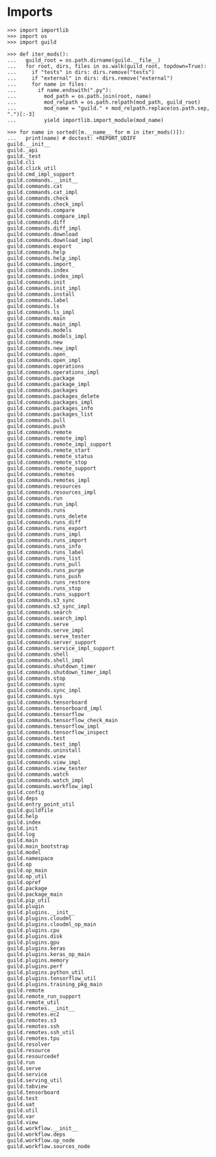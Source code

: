 # Imports

    >>> import importlib
    >>> import os
    >>> import guild

    >>> def iter_mods():
    ...   guild_root = os.path.dirname(guild.__file__)
    ...   for root, dirs, files in os.walk(guild_root, topdown=True):
    ...     if "tests" in dirs: dirs.remove("tests")
    ...     if "external" in dirs: dirs.remove("external")
    ...     for name in files:
    ...       if name.endswith(".py"):
    ...         mod_path = os.path.join(root, name)
    ...         mod_relpath = os.path.relpath(mod_path, guild_root)
    ...         mod_name = "guild." + mod_relpath.replace(os.path.sep, ".")[:-3]
    ...         yield importlib.import_module(mod_name)

    >>> for name in sorted([m.__name__ for m in iter_mods()]):
    ...   print(name) # doctest: +REPORT_UDIFF
    guild.__init__
    guild._api
    guild._test
    guild.cli
    guild.click_util
    guild.cmd_impl_support
    guild.commands.__init__
    guild.commands.cat
    guild.commands.cat_impl
    guild.commands.check
    guild.commands.check_impl
    guild.commands.compare
    guild.commands.compare_impl
    guild.commands.diff
    guild.commands.diff_impl
    guild.commands.download
    guild.commands.download_impl
    guild.commands.export
    guild.commands.help
    guild.commands.help_impl
    guild.commands.import_
    guild.commands.index
    guild.commands.index_impl
    guild.commands.init
    guild.commands.init_impl
    guild.commands.install
    guild.commands.label
    guild.commands.ls
    guild.commands.ls_impl
    guild.commands.main
    guild.commands.main_impl
    guild.commands.models
    guild.commands.models_impl
    guild.commands.new
    guild.commands.new_impl
    guild.commands.open_
    guild.commands.open_impl
    guild.commands.operations
    guild.commands.operations_impl
    guild.commands.package
    guild.commands.package_impl
    guild.commands.packages
    guild.commands.packages_delete
    guild.commands.packages_impl
    guild.commands.packages_info
    guild.commands.packages_list
    guild.commands.pull
    guild.commands.push
    guild.commands.remote
    guild.commands.remote_impl
    guild.commands.remote_impl_support
    guild.commands.remote_start
    guild.commands.remote_status
    guild.commands.remote_stop
    guild.commands.remote_support
    guild.commands.remotes
    guild.commands.remotes_impl
    guild.commands.resources
    guild.commands.resources_impl
    guild.commands.run
    guild.commands.run_impl
    guild.commands.runs
    guild.commands.runs_delete
    guild.commands.runs_diff
    guild.commands.runs_export
    guild.commands.runs_impl
    guild.commands.runs_import
    guild.commands.runs_info
    guild.commands.runs_label
    guild.commands.runs_list
    guild.commands.runs_pull
    guild.commands.runs_purge
    guild.commands.runs_push
    guild.commands.runs_restore
    guild.commands.runs_stop
    guild.commands.runs_support
    guild.commands.s3_sync
    guild.commands.s3_sync_impl
    guild.commands.search
    guild.commands.search_impl
    guild.commands.serve
    guild.commands.serve_impl
    guild.commands.serve_tester
    guild.commands.server_support
    guild.commands.service_impl_support
    guild.commands.shell
    guild.commands.shell_impl
    guild.commands.shutdown_timer
    guild.commands.shutdown_timer_impl
    guild.commands.stop
    guild.commands.sync
    guild.commands.sync_impl
    guild.commands.sys
    guild.commands.tensorboard
    guild.commands.tensorboard_impl
    guild.commands.tensorflow
    guild.commands.tensorflow_check_main
    guild.commands.tensorflow_impl
    guild.commands.tensorflow_inspect
    guild.commands.test
    guild.commands.test_impl
    guild.commands.uninstall
    guild.commands.view
    guild.commands.view_impl
    guild.commands.view_tester
    guild.commands.watch
    guild.commands.watch_impl
    guild.commands.workflow_impl
    guild.config
    guild.deps
    guild.entry_point_util
    guild.guildfile
    guild.help
    guild.index
    guild.init
    guild.log
    guild.main
    guild.main_bootstrap
    guild.model
    guild.namespace
    guild.op
    guild.op_main
    guild.op_util
    guild.opref
    guild.package
    guild.package_main
    guild.pip_util
    guild.plugin
    guild.plugins.__init__
    guild.plugins.cloudml
    guild.plugins.cloudml_op_main
    guild.plugins.cpu
    guild.plugins.disk
    guild.plugins.gpu
    guild.plugins.keras
    guild.plugins.keras_op_main
    guild.plugins.memory
    guild.plugins.perf
    guild.plugins.python_util
    guild.plugins.tensorflow_util
    guild.plugins.training_pkg_main
    guild.remote
    guild.remote_run_support
    guild.remote_util
    guild.remotes.__init__
    guild.remotes.ec2
    guild.remotes.s3
    guild.remotes.ssh
    guild.remotes.ssh_util
    guild.remotes.tpu
    guild.resolver
    guild.resource
    guild.resourcedef
    guild.run
    guild.serve
    guild.service
    guild.serving_util
    guild.tabview
    guild.tensorboard
    guild.test
    guild.uat
    guild.util
    guild.var
    guild.view
    guild.workflow.__init__
    guild.workflow.deps
    guild.workflow.op_node
    guild.workflow.sources_node
